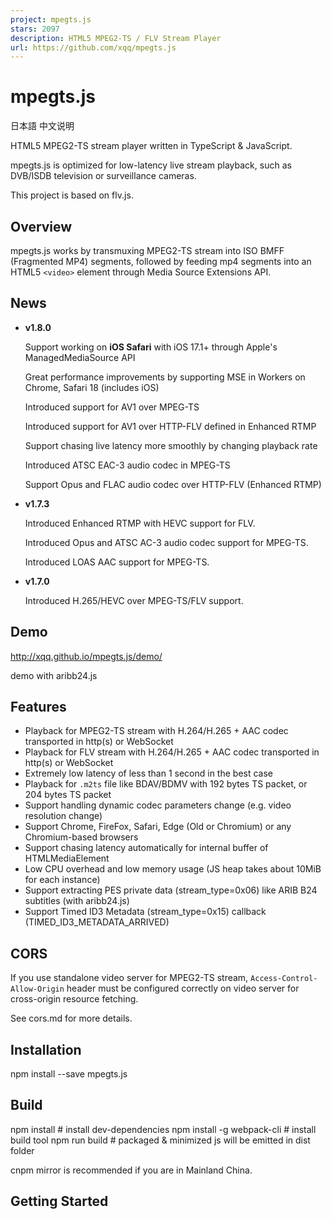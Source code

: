 ```yaml
---
project: mpegts.js
stars: 2097
description: HTML5 MPEG2-TS / FLV Stream Player
url: https://github.com/xqq/mpegts.js
---
```


mpegts.js
=========

日本語 中文说明

HTML5 MPEG2-TS stream player written in TypeScript & JavaScript.

mpegts.js is optimized for low-latency live stream playback, such as DVB/ISDB television or surveillance cameras.

This project is based on flv.js.

Overview
--------

mpegts.js works by transmuxing MPEG2-TS stream into ISO BMFF (Fragmented MP4) segments, followed by feeding mp4 segments into an HTML5 `<video>` element through Media Source Extensions API.

News
----

-   **v1.8.0**
    
    Support working on **iOS Safari** with iOS 17.1+ through Apple's ManagedMediaSource API
    
    Great performance improvements by supporting MSE in Workers on Chrome, Safari 18 (includes iOS)
    
    Introduced support for AV1 over MPEG-TS
    
    Introduced support for AV1 over HTTP-FLV defined in Enhanced RTMP
    
    Support chasing live latency more smoothly by changing playback rate
    
    Introduced ATSC EAC-3 audio codec in MPEG-TS
    
    Support Opus and FLAC audio codec over HTTP-FLV (Enhanced RTMP)
    
-   **v1.7.3**
    
    Introduced Enhanced RTMP with HEVC support for FLV.
    
    Introduced Opus and ATSC AC-3 audio codec support for MPEG-TS.
    
    Introduced LOAS AAC support for MPEG-TS.
    
-   **v1.7.0**
    
    Introduced H.265/HEVC over MPEG-TS/FLV support.
    

Demo
----

http://xqq.github.io/mpegts.js/demo/

demo with aribb24.js

Features
--------

-   Playback for MPEG2-TS stream with H.264/H.265 + AAC codec transported in http(s) or WebSocket
-   Playback for FLV stream with H.264/H.265 + AAC codec transported in http(s) or WebSocket
-   Extremely low latency of less than 1 second in the best case
-   Playback for `.m2ts` file like BDAV/BDMV with 192 bytes TS packet, or 204 bytes TS packet
-   Support handling dynamic codec parameters change (e.g. video resolution change)
-   Support Chrome, FireFox, Safari, Edge (Old or Chromium) or any Chromium-based browsers
-   Support chasing latency automatically for internal buffer of HTMLMediaElement
-   Low CPU overhead and low memory usage (JS heap takes about 10MiB for each instance)
-   Support extracting PES private data (stream\_type=0x06) like ARIB B24 subtitles (with aribb24.js)
-   Support Timed ID3 Metadata (stream\_type=0x15) callback (TIMED\_ID3\_METADATA\_ARRIVED)

CORS
----

If you use standalone video server for MPEG2-TS stream, `Access-Control-Allow-Origin` header must be configured correctly on video server for cross-origin resource fetching.

See cors.md for more details.

Installation
------------

npm install --save mpegts.js

Build
-----

npm install                 # install dev-dependencies
npm install -g webpack-cli  # install build tool
npm run build               # packaged & minimized js will be emitted in dist folder

cnpm mirror is recommended if you are in Mainland China.

Getting Started
---------------

<script src\="mpegts.js"\></script\>
<video id\="videoElement"\></video\>
<script\>
    if (mpegts.getFeatureList().mseLivePlayback) {
        var videoElement \= document.getElementById('videoElement');
        var player \= mpegts.createPlayer({
            type: 'mse',  // could also be mpegts, m2ts, flv
            isLive: true,
            url: 'http://example.com/live/livestream.ts'
        });
        player.attachMediaElement(videoElement);
        player.load();
        player.play();
    }
</script\>

mpegts.js could be tested with Simple Realtime Server.

TODO
----

-   MPEG2-TS static file playback (seeking is not supported now)

Limitations
-----------

-   mpeg2video is not supported
-   HTTP MPEG2-TS live stream could not work on old browsers like IE11
-   mpegts.js is not usable on iOS version 17.0 or older caused by the banning of Media Source Extensions (available on iPadOS), iOS 17.1 works through Managed Media Source API

Features inherited from flv.js
------------------------------

-   FLV container with H.264 + AAC / MP3 codec playback
-   Multipart segmented video playback
-   HTTP FLV low latency live stream playback
-   FLV over WebSocket live stream playback
-   Compatible with Chrome, FireFox, Safari 10, IE11 and Edge
-   Extremely low overhead, and hardware accelerated by your browser!

FLV playback limitations
------------------------

-   MP3 audio codec is currently not working on IE11 / Edge
-   HTTP FLV live stream is not currently working on all browsers, see livestream.md

FLV Multipart playback
----------------------

You only have to provide a playlist for `MediaDataSource`. See multipart.md

Livestream playback
-------------------

See livestream.md

API and Configuration
---------------------

See api.md

Debug
-----

npm install                 # install dev-dependencies
npm install -g webpack-cli  # install build tool
npm run build:debug         # packaged & minimized js will be emitted in dist folder

Design
------

See design.md

License
-------

```
Copyright (C) 2021 magicxqq. All Rights Reserved.

Licensed under the Apache License, Version 2.0 (the "License");
you may not use this file except in compliance with the License.
You may obtain a copy of the License at

    http://www.apache.org/licenses/LICENSE-2.0

Unless required by applicable law or agreed to in writing, software
distributed under the License is distributed on an "AS IS" BASIS,
WITHOUT WARRANTIES OR CONDITIONS OF ANY KIND, either express or implied.
See the License for the specific language governing permissions and
limitations under the License.
```
